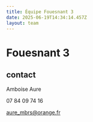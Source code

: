 ```yaml
---
title: Équipe Fouesnant 3
date: 2025-06-19T14:34:14.457Z
layout: team
---
```


# Fouesnant 3



## contact 

 Amboise Aure

07 84 09 74 16

aure_mbrs@orange.fr

